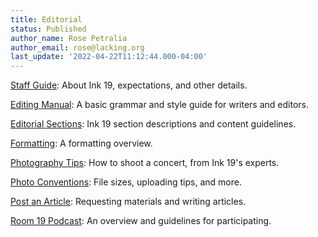 ```yaml
---
title: Editorial
status: Published
author_name: Rose Petralia
author_email: rose@lacking.org
last_update: '2022-04-22T11:12:44.000-04:00'
---
```

[Staff Guide](contributors-guidelines): About Ink 19, expectations, and other details.

[Editing Manual](editing-manual): A basic grammar and style guide for writers and editors.

[Editorial Sections](editorial-structure): Ink 19 section descriptions and content guidelines.

[Formatting](formatting-quicktags): A formatting overview.

[Photography Tips](photography-tips): How to shoot a concert, from Ink 19's experts.

[Photo Conventions](photos): File sizes, uploading tips, and more.

[Post an Article](process): Requesting materials and writing articles.

[Room 19 Podcast](room19-podcast): An overview and guidelines for participating.

&nbsp;
